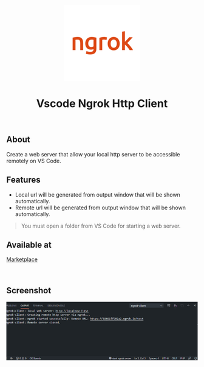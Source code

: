<div align="center" id="top"> 
  <img src="images/logo.png"  width="200px" alt="Vscode Ngrok Http Client" />
</div>

<h1 align="center">Vscode Ngrok Http Client</h1>
<br />

## About
Create a web server that allow your local http server to be accessible remotely on VS Code.

## Features

* Local url will be generated from output window that will be shown automatically.
* Remote url will be generated from output window that will be shown automatically.
> You must open a folder from VS Code for starting a web server. 


## Available at
[Marketplace](https://marketplace.visualstudio.com/items?itemName=KaramAlhamoud.vscode-ngrok-client-http)

<br />

## Screenshot

![Preview](images/demo.png)
